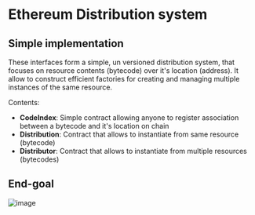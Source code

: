 # Ethereum Distribution system


## Simple implementation

These interfaces form a simple, un versioned distribution system, that focuses on resource contents (bytecode) over it's location (address). It allow to construct efficient factories for creating and managing multiple instances of the same resource.

Contents:

- **CodeIndex**: Simple contract allowing anyone to register association between a bytecode and it's location on chain
- **Distribution**: Contract that allows to instantiate from same resource (bytecode)
- **Distributor**: Contract that allows to instantiate from multiple resources (bytecodes)

## End-goal

![image](https://github.com/user-attachments/assets/15f7e293-5d6d-45e6-9caa-63d8aa3f2613)
